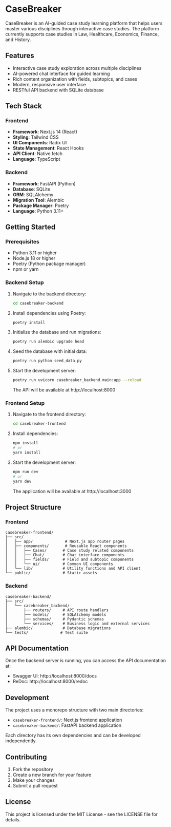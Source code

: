 # CaseBreaker

CaseBreaker is an AI-guided case study learning platform that helps users master various disciplines through interactive case studies. The platform currently supports case studies in Law, Healthcare, Economics, Finance, and History.

## Features

- Interactive case study exploration across multiple disciplines
- AI-powered chat interface for guided learning
- Rich content organization with fields, subtopics, and cases
- Modern, responsive user interface
- RESTful API backend with SQLite database

## Tech Stack

### Frontend
- **Framework**: Next.js 14 (React)
- **Styling**: Tailwind CSS
- **UI Components**: Radix UI
- **State Management**: React Hooks
- **API Client**: Native fetch
- **Language**: TypeScript

### Backend
- **Framework**: FastAPI (Python)
- **Database**: SQLite
- **ORM**: SQLAlchemy
- **Migration Tool**: Alembic
- **Package Manager**: Poetry
- **Language**: Python 3.11+

## Getting Started

### Prerequisites
- Python 3.11 or higher
- Node.js 18 or higher
- Poetry (Python package manager)
- npm or yarn

### Backend Setup
1. Navigate to the backend directory:
   ```bash
   cd casebreaker-backend
   ```

2. Install dependencies using Poetry:
   ```bash
   poetry install
   ```

3. Initialize the database and run migrations:
   ```bash
   poetry run alembic upgrade head
   ```

4. Seed the database with initial data:
   ```bash
   poetry run python seed_data.py
   ```

5. Start the development server:
   ```bash
   poetry run uvicorn casebreaker_backend.main:app --reload
   ```
   The API will be available at http://localhost:8000

### Frontend Setup
1. Navigate to the frontend directory:
   ```bash
   cd casebreaker-frontend
   ```

2. Install dependencies:
   ```bash
   npm install
   # or
   yarn install
   ```

3. Start the development server:
   ```bash
   npm run dev
   # or
   yarn dev
   ```
   The application will be available at http://localhost:3000

## Project Structure

### Frontend
```
casebreaker-frontend/
├── src/
│   ├── app/              # Next.js app router pages
│   ├── components/       # Reusable React components
│   │   ├── Cases/       # Case study related components
│   │   ├── Chat/        # Chat interface components
│   │   ├── fields/      # Field and subtopic components
│   │   └── ui/          # Common UI components
│   └── lib/             # Utility functions and API client
└── public/              # Static assets
```

### Backend
```
casebreaker-backend/
├── src/
│   └── casebreaker_backend/
│       ├── routers/     # API route handlers
│       ├── models/      # SQLAlchemy models
│       ├── schemas/     # Pydantic schemas
│       └── services/    # Business logic and external services
├── alembic/             # Database migrations
└── tests/              # Test suite
```

## API Documentation

Once the backend server is running, you can access the API documentation at:
- Swagger UI: http://localhost:8000/docs
- ReDoc: http://localhost:8000/redoc

## Development

The project uses a monorepo structure with two main directories:
- `casebreaker-frontend/`: Next.js frontend application
- `casebreaker-backend/`: FastAPI backend application

Each directory has its own dependencies and can be developed independently.

## Contributing

1. Fork the repository
2. Create a new branch for your feature
3. Make your changes
4. Submit a pull request

## License

This project is licensed under the MIT License - see the LICENSE file for details.
